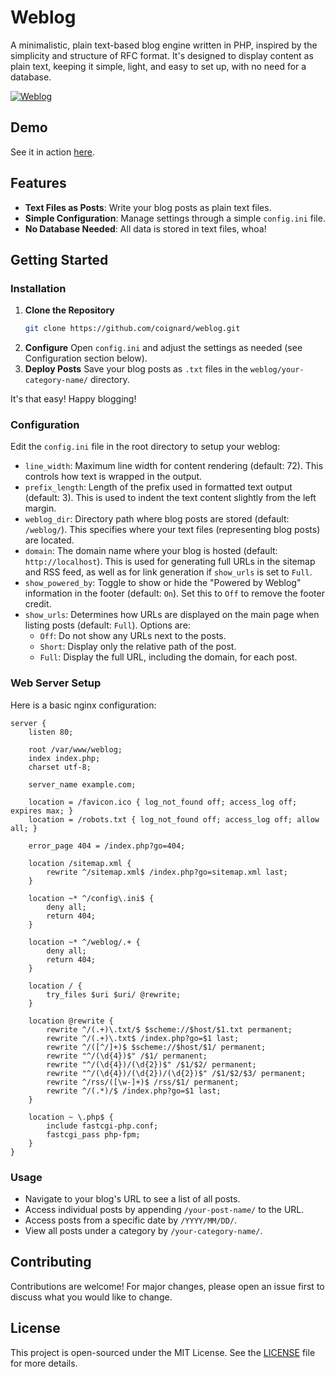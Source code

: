 # Weblog

A minimalistic, plain text-based blog engine written in PHP, inspired by the simplicity and structure of RFC format. It's designed to display content as plain text, keeping it simple, light, and easy to set up, with no need for a database.

[![Weblog](https://github.com/coignard/weblog/assets/119790348/81488585-0ded-471a-a296-20f2bd992a2d)](https://renecoignard.com/weblog/)

## Demo

See it in action [here](https://renecoignard.com/weblog/).

## Features

- **Text Files as Posts**: Write your blog posts as plain text files.
- **Simple Configuration**: Manage settings through a simple `config.ini` file.
- **No Database Needed**: All data is stored in text files, whoa!

## Getting Started

### Installation

1. **Clone the Repository**
   ```bash
   git clone https://github.com/coignard/weblog.git
   ```
2. **Configure**
   Open `config.ini` and adjust the settings as needed (see Configuration section below).
3. **Deploy Posts**
   Save your blog posts as `.txt` files in the `weblog/your-category-name/` directory.

It's that easy! Happy blogging!

### Configuration

Edit the `config.ini` file in the root directory to setup your weblog:

- `line_width`: Maximum line width for content rendering (default: 72). This controls how text is wrapped in the output.
- `prefix_length`: Length of the prefix used in formatted text output (default: 3). This is used to indent the text content slightly from the left margin.
- `weblog_dir`: Directory path where blog posts are stored (default: `/weblog/`). This specifies where your text files (representing blog posts) are located.
- `domain`: The domain name where your blog is hosted (default: `http://localhost`). This is used for generating full URLs in the sitemap and RSS feed, as well as for link generation if `show_urls` is set to `Full`.
- `show_powered_by`: Toggle to show or hide the "Powered by Weblog" information in the footer (default: `On`). Set this to `Off` to remove the footer credit.
- `show_urls`: Determines how URLs are displayed on the main page when listing posts (default: `Full`). Options are:
  - `Off`: Do not show any URLs next to the posts.
  - `Short`: Display only the relative path of the post.
  - `Full`: Display the full URL, including the domain, for each post.

### Web Server Setup

Here is a basic nginx configuration:

```nginx
server {
    listen 80;

    root /var/www/weblog;
    index index.php;
    charset utf-8;

    server_name example.com;

    location = /favicon.ico { log_not_found off; access_log off; expires max; }
    location = /robots.txt { log_not_found off; access_log off; allow all; }

    error_page 404 = /index.php?go=404;

    location /sitemap.xml {
        rewrite ^/sitemap.xml$ /index.php?go=sitemap.xml last;
    }

    location ~* ^/config\.ini$ {
        deny all;
        return 404;
    }

    location ~* ^/weblog/.+ {
        deny all;
        return 404;
    }

    location / {
        try_files $uri $uri/ @rewrite;
    }

    location @rewrite {
        rewrite ^/(.+)\.txt/$ $scheme://$host/$1.txt permanent;
        rewrite ^/(.+)\.txt$ /index.php?go=$1 last;
        rewrite ^/([^/]+)$ $scheme://$host/$1/ permanent;
        rewrite "^/(\d{4})$" /$1/ permanent;
        rewrite "^/(\d{4})/(\d{2})$" /$1/$2/ permanent;
        rewrite "^/(\d{4})/(\d{2})/(\d{2})$" /$1/$2/$3/ permanent;
        rewrite ^/rss/([\w-]+)$ /rss/$1/ permanent;
        rewrite ^/(.*)/$ /index.php?go=$1 last;
    }

    location ~ \.php$ {
        include fastcgi-php.conf;
        fastcgi_pass php-fpm;
    }
}
```

### Usage

- Navigate to your blog's URL to see a list of all posts.
- Access individual posts by appending `/your-post-name/` to the URL.
- Access posts from a specific date by `/YYYY/MM/DD/`.
- View all posts under a category by `/your-category-name/`.

## Contributing

Contributions are welcome! For major changes, please open an issue first to discuss what you would like to change.

## License

This project is open-sourced under the MIT License. See the [LICENSE](LICENSE) file for more details.
